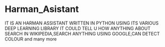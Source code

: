 # Harman_Asistant
IT IS AN HARMAN ASSISTANT WRITTEN IN PYTHON USING ITS VARIOUS DEEP LEARNING LIBRARY
IT COULD TELL U HOW ANYTHING ABOUT SEARCH IN WIKIPEDIA,SEARCH ANYTHING USING GOOGLE,CAN DETECT COLOUR and many more
